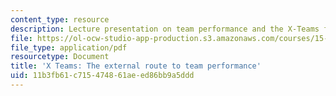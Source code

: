 ```yaml
---
content_type: resource
description: Lecture presentation on team performance and the X-Teams framework.
file: https://ol-ocw-studio-app-production.s3.amazonaws.com/courses/15-978-leadership-tools-and-teams-a-product-development-lab-spring-2007/11b3fb61c715474861aeed86bb9a5ddd_lec1.pdf
file_type: application/pdf
resourcetype: Document
title: 'X Teams: The external route to team performance'
uid: 11b3fb61-c715-4748-61ae-ed86bb9a5ddd
---
```

